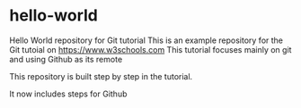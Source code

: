 # hello-world
Hello World repository for Git tutorial
This is an example repository for the Git tutoial on https://www.w3schools.com
This tutorial focuses mainly on git and using Github as its remote

This repository is built step by step in the tutorial.

It now includes steps for Github
